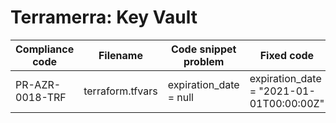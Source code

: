 # Terramerra: Key Vault

Compliance code | Filename       | Code snippet problem | Fixed code
----------------|----------------|----------------------|----------------------------------------
PR-AZR-0018-TRF |terraform.tfvars|expiration_date = null|expiration_date = "2021-01-01T00:00:00Z"
